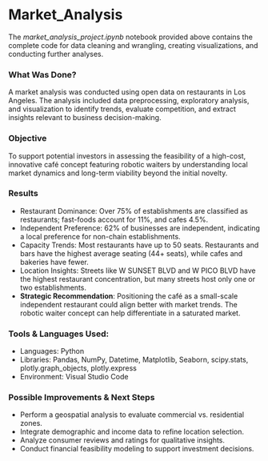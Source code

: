 # Market_Analysis
The *market_analysis_project.ipynb* notebook provided above contains the complete code for data cleaning and wrangling, creating visualizations, and conducting further analyses.

### What Was Done?
A market analysis was conducted using open data on restaurants in Los Angeles. The analysis included data preprocessing, exploratory analysis, and visualization to identify trends, evaluate competition, and extract insights relevant to business decision-making.

### Objective
To support potential investors in assessing the feasibility of a high-cost, innovative café concept featuring robotic waiters by understanding local market dynamics and long-term viability beyond the initial novelty.

### Results
- Restaurant Dominance: Over 75% of establishments are classified as restaurants; fast-foods account for 11%, and cafes 4.5%.
- Independent Preference: 62% of businesses are independent, indicating a local preference for non-chain establishments.
- Capacity Trends: Most restaurants have up to 50 seats. Restaurants and bars have the highest average seating (44+ seats), while cafes and bakeries have fewer.
- Location Insights: Streets like W SUNSET BLVD and W PICO BLVD have the highest restaurant concentration, but many streets host only one or two establishments.
- **Strategic Recommendation**: Positioning the café as a small-scale independent restaurant could align better with market trends. The robotic waiter concept can help differentiate in a saturated market.

### Tools & Languages Used:
- Languages: Python
- Libraries: Pandas, NumPy, Datetime, Matplotlib, Seaborn, scipy.stats, plotly.graph_objects, plotly.express
- Environment: Visual Studio Code

### Possible Improvements & Next Steps
- Perform a geospatial analysis to evaluate commercial vs. residential zones.
- Integrate demographic and income data to refine location selection.
- Analyze consumer reviews and ratings for qualitative insights.
- Conduct financial feasibility modeling to support investment decisions.

